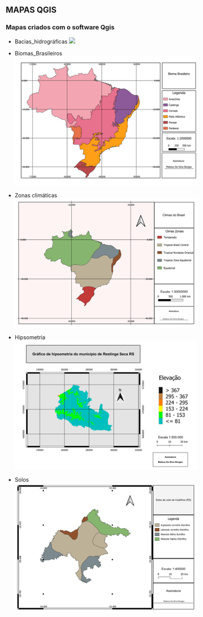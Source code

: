 ## MAPAS QGIS

### Mapas criados com o software Qgis 

+ Bacias_hidrográficas
<img src='Bacias_hidrográficas.png'></img>

+ Biomas_Brasileiros
<img src='Bioma_Brasil.png'></img>

+ Zonas climáticas
<img src='Climas Zonais.jpg'></img>

+ Hipsometria
<img src='Hipsometria_Restinga_Seca.png'></img>

+ Solos
<img src='Solos.jpg'></img>